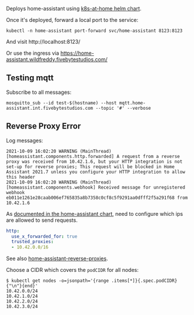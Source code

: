 Deploys home-assistant using [k8s-at-home helm chart][k8s-at-home].

Once it's deployed, forward a local port to the service:
```
kubectl -n home-assistant port-forward svc/home-assistant 8123:8123
```
And visit http://localhost:8123/

Or use the ingress via https://home-assistant.wildfreddy.fivebytestudios.com/

## Testing mqtt

Subscribe to all messages:
```
mosquitto_sub --id test-$(hostname) --host mqtt.home-assistant.int.fivebytestudios.com --topic '#' --verbose
```

## Reverse Proxy Error

Log messages:
```
2021-10-09 16:02:20 WARNING (MainThread) [homeassistant.components.http.forwarded] A request from a reverse proxy was received from 10.42.1.6, but your HTTP integration is not set-up for reverse proxies; This request will be blocked in Home Assistant 2021.7 unless you configure your HTTP integration to allow this header
2021-10-09 16:02:20 WARNING (MainThread) [homeassistant.components.webhook] Received message for unregistered webhook eb011e1261e28caab006ef765835a8b7358c0cf8c5f9291aa0dfff2f5a291f68 from 10.42.1.6
```

As [documented in the home-assistant chart][home-assistant-bad-request], need to
configure which ips are allowed to send requests.
```yaml
http:
  use_x_forwarded_for: true
  trusted_proxies:
  - 10.42.0.0/16
```
See also [home-assistant-reverse-proxies][].

Choose a CIDR which covers the `podCIDR` for all nodes:
```
$ kubectl get nodes -o=jsonpath='{range .items[*]}{.spec.podCIDR}{"\n"}{end}'
10.42.0.0/24
10.42.1.0/24
10.42.2.0/24
10.42.3.0/24
```

[k8s-at-home]: https://github.com/k8s-at-home/charts/tree/master/charts/stable/home-assistant
[home-assistant-bad-request]: https://github.com/k8s-at-home/charts/tree/master/charts/stable/home-assistant#http-400-bad-request-while-accessing-from-your-browser
[home-assistant-reverse-proxies]: https://www.home-assistant.io/integrations/http#reverse-proxies
